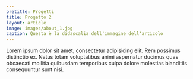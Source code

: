 ```yaml
---
pretitle: Progetti
title: Progetto 2
layout: article
image: images/about_1.jpg
caption: Questa è la didascalia dell'immagine dell'articolo
---
```


Lorem ipsum dolor sit amet, consectetur adipisicing elit. Rem possimus distinctio ex. Natus totam voluptatibus animi aspernatur ducimus quas obcaecati mollitia quibusdam temporibus culpa dolore molestias blanditiis consequuntur sunt nisi.
